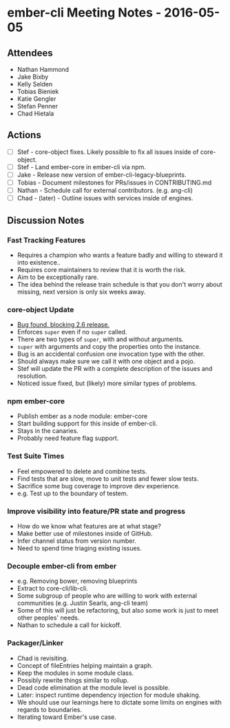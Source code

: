 # ember-cli Meeting Notes - 2016-05-05

## Attendees

- Nathan Hammond
- Jake Bixby
- Kelly Selden
- Tobias Bieniek
- Katie Gengler
- Stefan Penner
- Chad Hietala

## Actions

- [ ] Stef - core-object fixes. Likely possible to fix all issues inside of core-object.
- [ ] Stef - Land ember-core in ember-cli via npm.
- [ ] Jake - Release new version of ember-cli-legacy-blueprints.
- [ ] Tobias - Document milestones for PRs/issues in CONTRIBUTING.md
- [ ] Nathan - Schedule call for external contributors. (e.g. ang-cli)
- [ ] Chad - (later) - Outline issues with services inside of engines.

## Discussion Notes

### Fast Tracking Features

- Requires a champion who wants a feature badly and willing to steward it into existence..
- Requires core maintainers to review that it is worth the risk.
- Aim to be exceptionally rare.
- The idea behind the release train schedule is that you don't worry about missing, next version is only six weeks away.

### core-object Update

- [Bug found, blocking 2.6 release.](https://github.com/ember-cli/core-object/pull/32)
- Enforces `super` even if no `super` called.
- There are two types of `super`, with and without arguments.
- `super` with arguments and copy the properties onto the instance.
- Bug is an accidental confusion one invocation type with the other.
- Should always make sure we call it with one object and a pojo.
- Stef will update the PR with a complete description of the issues and resolution.
- Noticed issue fixed, but (likely) more similar types of problems.

### npm ember-core

- Publish ember as a node module: ember-core
- Start building support for this inside of ember-cli.
- Stays in the canaries.
- Probably need feature flag support.

### Test Suite Times

- Feel empowered to delete and combine tests.
- Find tests that are slow, move to unit tests and fewer slow tests.
- Sacrifice some bug coverage to improve dev experience.
- e.g. Test up to the boundary of testem.

### Improve visibility into feature/PR state and progress

- How do we know what features are at what stage?
- Make better use of milestones inside of GitHub.
- Infer channel status from version number.
- Need to spend time triaging existing issues.

### Decouple ember-cli from ember

- e.g. Removing bower, removing blueprints
- Extract to core-cli/lib-cli.
- Some subgroup of people who are willing to work with external communities (e.g. Justin Searls, ang-cli team)
- Some of this will just be refactoring, but also some work is just to meet other peoples' needs.
- Nathan to schedule a call for kickoff.

### Packager/Linker

- Chad is revisiting.
- Concept of fileEntries helping maintain a graph.
- Keep the modules in some module class.
- Possibly rewrite things similar to rollup.
- Dead code elimination at the module level is possible.
- Later: inspect runtime dependency injection for module shaking.
- We should use our learnings here to dictate some limits on engines with regards to boundaries.
- Iterating toward Ember's use case.